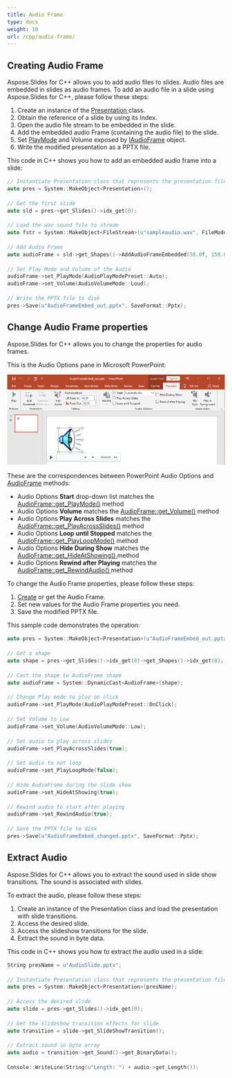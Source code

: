 ```yaml
---
title: Audio Frame
type: docs
weight: 10
url: /cpp/audio-frame/
---
```


## **Creating Audio Frame**
Aspose.Slides for C++ allows you to add audio files to slides. Audio files are embedded in slides as audio frames. 
To add an audio file in a slide using Aspose.Slides for C++, please follow these steps:

1. Create an instance of the [Presentation ](https://apireference.aspose.com/slides/cpp/class/aspose.slides.presentation)class.
2. Obtain the reference of a slide by using its Index.
3. Open the audio file stream to be embedded in the slide.
4. Add the embedded audio Frame (containing the audio file) to the slide.
5. Set [PlayMode](https://apireference.aspose.com/slides/cpp/namespace/aspose.slides#a1e0dfa632c5498e693145d42f3cf8e4c) and Volume exposed by [IAudioFrame](https://apireference.aspose.com/slides/cpp/class/aspose.slides.i_audio_frame) object.
6. Write the modified presentation as a PPTX file.

This code in C++ shows you how to add an embedded audio frame into a slide:

``` cpp
// Instantiate Presentation class that represents the presentation file
auto pres = System::MakeObject<Presentation>();

// Get the first slide
auto sld = pres->get_Slides()->idx_get(0);

// Load the wav sound file to stream
auto fstr = System::MakeObject<FileStream>(u"sampleaudio.wav", FileMode::Open, FileAccess::Read);

// Add Audio Frame
auto audioFrame = sld->get_Shapes()->AddAudioFrameEmbedded(50.0f, 150.0f, 100.0f, 100.0f, fstr);

// Set Play Mode and Volume of the Audio
audioFrame->set_PlayMode(AudioPlayModePreset::Auto);
audioFrame->set_Volume(AudioVolumeMode::Loud);

// Write the PPTX file to disk
pres->Save(u"AudioFrameEmbed_out.pptx", SaveFormat::Pptx);
```

## **Change Audio Frame properties**
Aspose.Slides for C++ allows you to change the properties for audio frames. 

This is the Audio Options pane in Microsoft PowerPoint:

![example1_image](audio_frame_0.png)

These are the correspondences between PowerPoint Audio Options and [AudioFrame](https://apireference.aspose.com/slides/cpp/class/aspose.slides.audio_frame) methods:
- Audio Options **Start** drop-down list matches the [AudioFrame::get_PlayMode()](https://apireference.aspose.com/slides/cpp/class/aspose.slides.audio_frame#a5379c1a9c1166234d674b32413215a2b) method 
- Audio Options **Volume** matches the [AudioFrame::get_Volume()](https://apireference.aspose.com/slides/cpp/class/aspose.slides.audio_frame#af06a3176684b6a13326bc8526747d9f3)  method 
- Audio Options **Play Across Slides** matches the [AudioFrame::get_PlayAcrossSlides()](https://apireference.aspose.com/slides/cpp/class/aspose.slides.audio_frame#a3c6ffc45b319ce127384fc37e188f7b0)  method 
- Audio Options **Loop until Stopped** matches the [AudioFrame::get_PlayLoopMode()](https://apireference.aspose.com/slides/cpp/class/aspose.slides.audio_frame#a99b5b9cc650e93eba813bd8b2371315b)  method 
- Audio Options **Hide During Show** matches the  [AudioFrame::get_HideAtShowing() ](https://apireference.aspose.com/slides/cpp/class/aspose.slides.audio_frame#abd008322e6a3d7d06bed527e329a9082)  method 
- Audio Options **Rewind after Playing** matches the [AudioFrame::get_RewindAudio() ](https://apireference.aspose.com/slides/cpp/class/aspose.slides.audio_frame#a4900e1df6477db16e8cdd859ad54e637) method 

To change the Audio Frame properties, please follow these steps:

1. [Сreate](#creating-audio-frame) or get the Audio Frame.
2. Set new values for the Audio Frame properties you need. 
3. Save the modified PPTX file.

This sample code demonstrates the operation:

``` cpp 
auto pres = System::MakeObject<Presentation>(u"AudioFrameEmbed_out.pptx");

// Get a shape
auto shape = pres->get_Slides()->idx_get(0)->get_Shapes()->idx_get(0);

// Cast the shape to AudioFrame shape
auto audioFrame = System::DynamicCast<AudioFrame>(shape);

// Change Play mode to play on click
audioFrame->set_PlayMode(AudioPlayModePreset::OnClick);

// Set Volume to Low
audioFrame->set_Volume(AudioVolumeMode::Low);

// Set audio to play across slides
audioFrame->set_PlayAcrossSlides(true);

// Set audio to not loop
audioFrame->set_PlayLoopMode(false);

// Hide AudioFrame during the slide show
audioFrame->set_HideAtShowing(true);

// Rewind audio to start after playing
audioFrame->set_RewindAudio(true);

// Save the PPTX file to disk
pres->Save(u"AudioFrameEmbed_changed.pptx", SaveFormat::Pptx);
```

## **Extract Audio**
Aspose.Slides for C++ allows you to extract the sound used in slide show transitions. The sound is associated with slides.

To extract the audio, please follow these steps:

1. Create an instance of the Presentation class and load the presentation with slide transitions.
2. Access the desired slide.
3. Access the slideshow transitions for the slide.
4. Extract the sound in byte data.

This code in C++ shows you how to extract the audio used in a slide:

``` cpp
String presName = u"AudioSlide.pptx";

// Instantiate Presentation class that represents the presentation file
auto pres = System::MakeObject<Presentation>(presName);

// Access the desired slide
auto slide = pres->get_Slides()->idx_get(0);

// Get the slideshow transition effects for slide
auto transition = slide->get_SlideShowTransition();

// Extract sound in byte array
auto audio = transition->get_Sound()->get_BinaryData();

Console::WriteLine(String(u"Length: ") + audio->get_Length());
```